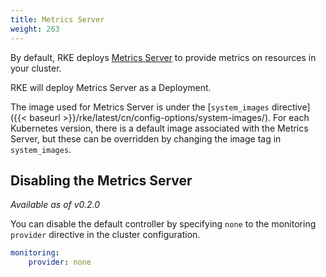 ```yaml
---
title: Metrics Server
weight: 263
---
```


By default, RKE deploys [Metrics Server](https://github.com/kubernetes-incubator/metrics-server) to provide metrics on resources in your cluster.

RKE will deploy Metrics Server as a Deployment.

The image used for Metrics Server is under the [`system_images` directive]({{< baseurl >}}/rke/latest/cn/config-options/system-images/). For each Kubernetes version, there is a default image associated with the Metrics Server, but these can be overridden by changing the image tag in `system_images`.

## Disabling the Metrics Server

_Available as of v0.2.0_

You can disable the default controller by specifying `none` to the monitoring `provider` directive in the cluster configuration.

```yaml
monitoring:
    provider: none
```
